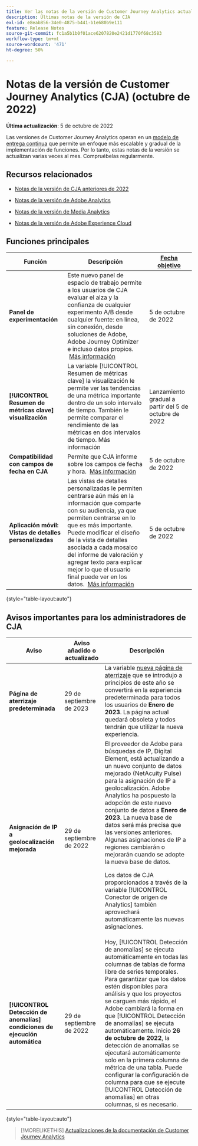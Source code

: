```yaml
---
title: Ver las notas de la versión de Customer Journey Analytics actuales
description: Últimas notas de la versión de CJA
exl-id: e8eab856-34e0-4875-b441-b1e680b9e111
feature: Release Notes
source-git-commit: fc1a5b1b0f01ace6207820e2421d1770f68c3583
workflow-type: tm+mt
source-wordcount: '471'
ht-degree: 50%

---
```


# Notas de la versión de Customer Journey Analytics (CJA) (octubre de 2022)

**Última actualización**: 5 de octubre de 2022

Las versiones de Customer Journey Analytics operan en un [modelo de entrega continua](releases.md) que permite un enfoque más escalable y gradual de la implementación de funciones. Por lo tanto, estas notas de la versión se actualizan varias veces al mes. Compruébelas regularmente.

## Recursos relacionados

* [Notas de la versión de CJA anteriores de 2022](/help/release-notes/2022.md)

* [Notas de la versión de Adobe Analytics ](https://experienceleague.adobe.com/docs/analytics/release-notes/latest.html?lang=es)

* [Notas de la versión de Media Analytics](https://experienceleague.adobe.com/docs/media-analytics/using/additional-resources/release-notes.html?lang=es)

* [Notas de la versión de Adobe Experience Cloud](https://experienceleague.adobe.com/docs/release-notes/experience-cloud/current.html?lang=es)

## Funciones principales

| Función | Descripción | [Fecha objetivo](/help/release-notes/releases.md) |
| ----------- | ---------- | ----- |
| **Panel de experimentación** | Este nuevo panel de espacio de trabajo permite a los usuarios de CJA evaluar el alza y la confianza de cualquier experimento A/B desde cualquier fuente: en línea, sin conexión, desde soluciones de Adobe, Adobe Journey Optimizer e incluso datos propios.  [Más información](/help/analysis-workspace/c-panels/experimentation.md) | 5 de octubre de 2022 |
| **[!UICONTROL Resumen de métricas clave] visualización** | La variable [!UICONTROL Resumen de métricas clave] la visualización le permite ver las tendencias de una métrica importante dentro de un solo intervalo de tiempo. También le permite comparar el rendimiento de las métricas en dos intervalos de tiempo. Más información | Lanzamiento gradual a partir del 5 de octubre de 2022 |
| **Compatibilidad con campos de fecha en CJA** | Permite que CJA informe sobre los campos de fecha y hora.  [Más información](/help/data-views/data-views-usecases.md#date) | 5 de octubre de 2022 |
| **Aplicación móvil: Vistas de detalles personalizadas** | Las vistas de detalles personalizadas le permiten centrarse aún más en la información que comparte con su audiencia, ya que permiten centrarse en lo que es más importante. Puede modificar el diseño de la vista de detalles asociada a cada mosaico del informe de valoración y agregar texto para explicar mejor lo que el usuario final puede ver en los datos.  [Más información](https://experienceleague.adobe.com/docs/analytics-platform/using/cja-dashboards/create-scorecard.html?lang=es) | 5 de octubre de 2022 |

{style=&quot;table-layout:auto&quot;}

## Avisos importantes para los administradores de CJA

| Aviso | Aviso añadido o actualizado | Descripción |
| --- | --- | --- |
| **Página de aterrizaje predeterminada** | 29 de septiembre de 2023 | La variable [nueva página de aterrizaje](/help/getting-started/landing.md) que se introdujo a principios de este año se convertirá en la experiencia predeterminada para todos los usuarios de **Enero de 2023**. La página actual quedará obsoleta y todos tendrán que utilizar la nueva experiencia. |
| **Asignación de IP a geolocalización mejorada** | 29 de septiembre de 2022 | El proveedor de Adobe para búsquedas de IP, Digital Element, está actualizando a un nuevo conjunto de datos mejorado (NetAcuity Pulse) para la asignación de IP a geolocalización. Adobe Analytics ha pospuesto la adopción de este nuevo conjunto de datos a **Enero de 2023**. La nueva base de datos será más precisa que las versiones anteriores. Algunas asignaciones de IP a regiones cambiarán o mejorarán cuando se adopte la nueva base de datos.<p> Los datos de CJA proporcionados a través de la variable [!UICONTROL Conector de origen de Analytics] también aprovechará automáticamente las nuevas asignaciones. |
| **[!UICONTROL Detección de anomalías] condiciones de ejecución automática** | 29 de septiembre de 2022 | Hoy, [!UICONTROL Detección de anomalías] se ejecuta automáticamente en todas las columnas de tablas de forma libre de series temporales. Para garantizar que los datos estén disponibles para análisis y que los proyectos se carguen más rápido, el Adobe cambiará la forma en que [!UICONTROL Detección de anomalías] se ejecuta automáticamente. Inicio **26 de octubre de 2022**, la detección de anomalías se ejecutará automáticamente solo en la primera columna de métrica de una tabla. Puede configurar la configuración de columna para que se ejecute [!UICONTROL Detección de anomalías] en otras columnas, si es necesario. |

{style=&quot;table-layout:auto&quot;}

>[!MORELIKETHIS]
>[Actualizaciones de la documentación de Customer Journey Analytics](/help/release-notes/doc-changes.md)
